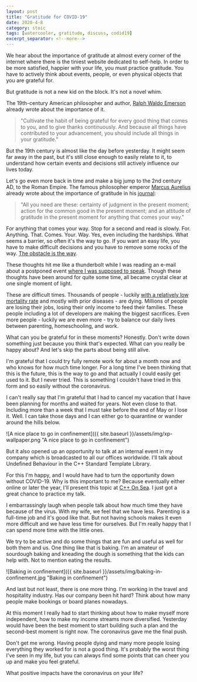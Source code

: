 ```yaml
---
layout: post
title: "Gratitude for COVID-19"
date: 2020-4-8
category: stoic
tags: [watercooler, gratitude, discuss, codid19]
excerpt_separator: <!--more-->
---
```

We hear about the importance of gratitude at almost every corner of the internet where there is the tiniest website dedicated to self-help. In order to be more satisfied, happier with your life, you must practice gratitude. You have to actively think about events, people, or even physical objects that you are grateful for.
<!--more-->

But gratitude is not a new kid on the block. It's not a novel whim.

The 19th-century American philosopher and author, [Ralph Waldo Emerson](https://en.wikipedia.org/wiki/Ralph_Waldo_Emerson) already wrote about the importance of it.

> "Cultivate the habit of being grateful for every good thing that comes to you, and to give thanks continuously. And because all things have contributed to your advancement, you should include all things in your gratitude."

But the 19th century is almost like the day before yesterday. It might seem far away in the past, but it's still close enough to easily relate to it, to understand how certain events and decisions still actively influence our lives today.

Let's go even more back in time and make a big jump to the 2nd century AD, to the Roman Empire. The famous philosopher emperor [Marcus Aurelius](https://en.wikipedia.org/wiki/Marcus_Aurelius) already wrote about the importance of gratitude in his [journal](https://amzn.to/2wJL17Q):

> "All you need are these: certainty of judgment in the present moment; action for the common good in the present moment; and an attitude of gratitude in the present moment for anything that comes your way."

For anything that comes your way. Stop for a second and read is slowly. For. Anything. That. Comes. Your. Way. Yes, even including the hardships. What seems a barrier, so often it's the way to go. If you want an easy life, you have to make difficult decisions and you have to remove some rocks of the way. [The obstacle is the way](http://sandordargo.com/blog/2019/05/30/the-obstacle-is-the-way).

These thoughts hit me like a thunderbolt while I was reading an e-mail about a postponed event [where I was supposed to speak](https://cpponsea.uk/news/announcing-speakers-for-2020.html). Though these thoughts have been around for quite some time, all became crystal clear at one single moment of light.

These are difficult times. Thousands of people - luckily [with a relatively low mortality rate](https://ourworldindata.org/coronavirus) and mostly with prior diseases - are dying. Millions of people are losing their jobs, losing their only income to feed their families. These people including a lot of developers are making the biggest sacrifices. Even more people - luckily we are even more - try to balance our daily lives between parenting, homeschooling, and work.

What can you be grateful for in these moments? Honestly. Don't write down something just because you think that's expected. What can you really be happy about? And let's skip the parts about being still alive.

I'm grateful that I could try fully remote work for about a month now and who knows for how much time longer. For a long time I've been thinking that this is the future, this is the way to go and that actually I could easily get used to it. But I never tried. This is something I couldn't have tried in this form and so easily without the coronavirus.

I can't really say that I'm grateful that I had to cancel my vacation that I have been planning for months and waited for years. Not even close to that. Including more than a week that I must take before the end of May or I lose it. Well. I can take those days and I can either go to quarantine or wander around the hills below.

![A nice place to go in confinement]({{ site.baseurl }}/assets/img/xp-wallpaper.png "A nice place to go in confinement")

But it also opened up an opportunity to talk at an internal event in my company which is broadcasted to all our offices worldwide. I'll talk about Undefined Behaviour in the C++ Standard Template Library.

For this I'm happy, and I would have had to turn the opportunity down without COVID-19.
Why is this important to me? Because eventually either online or later the year, I'll present this topic at [C++ On Sea](https://cpponsea.uk/). I just got a great chance to practice my talk.

I embarrassingly laugh when people talk about how much time they have because of the virus. With my wife, we feel that we have less. Parenting is a full-time job and it's good like that. But not having schools makes it even more difficult and we have less time for ourselves. But I'm really happy that I can spend more time with the little ones.

We try to be active and do some things that are fun and useful as well for both them and us. One thing like that is baking. I'm an amateur of sourdough baking and kneading the dough is something that the kids can help with. Not to mention eating the results.

![Baking in confinement]({{ site.baseurl }}/assets/img/baking-in-confinement.jpg
 "Baking in confinement")

And last but not least, there is one more thing. I'm working in the travel and hospitality industry. Has our company been hit hard? Think about how many people make bookings or board planes nowadays.

At this moment I really had to start thinking about how to make myself more independent, how to make my income streams more diversified. Yesterday would have been the best moment to start building such a plan and the second-best moment is right now. The coronavirus gave me the final push.

Don't get me wrong. Having people dying and many more people losing everything they worked for is not a good thing. It's probably the worst thing I've seen in my life, but you can always find some points that can cheer you up and make you feel grateful.

What positive impacts have the coronavirus on your life?